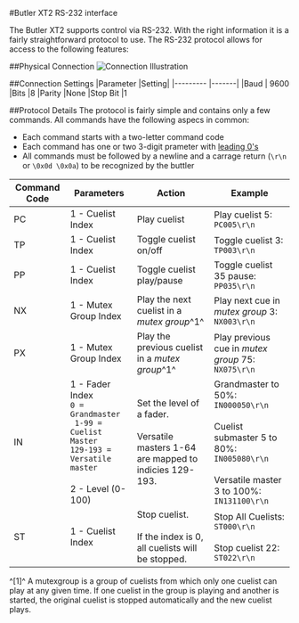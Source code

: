 #Butler XT2 RS-232 interface

The Butler XT2 supports control via RS-232. With the right information it is a fairly straightforward protocol to use. The RS-232 protocol allows for access to the following features:

##Physical Connection
![Connection Illustration](http://ruby-lighting.com/github/ecue-technical-documents/Butler-XT2-RS232-Terminal-Illustration.jpg)

##Connection Settings
|Parameter	|Setting|
|---------	|-------|
|Baud		| 9600
|Bits		|8
|Parity		|None
|Stop Bit	|1


##Protocol Details
The protocol is fairly simple and contains only a few commands. All commands have the following aspecs in common: 
- Each command starts with a two-letter command code
- Each command has one or two 3-digit prameter with [leading 0's](https://en.wikipedia.org/wiki/Leading_zero)
- All commands must be followed by a newline and a carrage return (`\r\n` or `\0x0d \0x0a`) to be recognized by the buttler


|Command Code	|Parameters			|Action					|Example
|---------------|-------------------|-----------------------|--------------
|PC				| 1 - Cuelist Index	| Play cuelist			| Play cuelist 5: `PC005\r\n`
|TP				| 1 - Cuelist Index	| Toggle cuelist on/off | Toggle cuelist 3: `TP003\r\n`
|PP				| 1 - Cuelist Index | Toggle cuelist play/pause| Toggle cuelist 35 pause: `PP035\r\n`
|NX				| 1 - Mutex Group Index| Play the next cuelist in a *mutex group*^1^| Play next cue in *mutex group* 3: `NX003\r\n`
|PX				| 1 - Mutex Group Index| Play the previous cuelist in a *mutex group*^1^| Play previous cue in *mutex group* 75: `NX075\r\n`
|IN				| 1 - Fader Index <br>`0 = Grandmaster` <br>` 1-99 = Cuelist Master` <br>`129-193 = Versatile master`<br><br>2 - Level (0-100) | Set the level of a fader. <br><br> Versatile masters 1-64 are mapped to indicies 129-193.	| Grandmaster to 50%: `IN000050\r\n` <br><br>Cuelist submaster 5 to 80%: `IN005080\r\n`<br><br> Versatile master 3 to 100%: `IN131100\r\n`
|ST				| 1 - Cuelist Index	|Stop cuelist. <br><br>If the index is 0, all cuelists will be stopped. | Stop All Cuelists: `ST000\r\n`<br><br>Stop cuelist 22: `ST022\r\n`
^[1]^ A mutexgroup is a group of cuelists from which only one cuelist can play at any given time. If one cuelist in the group is playing and another is started, the original cuelist is stopped automatically and the new cuelist plays.

